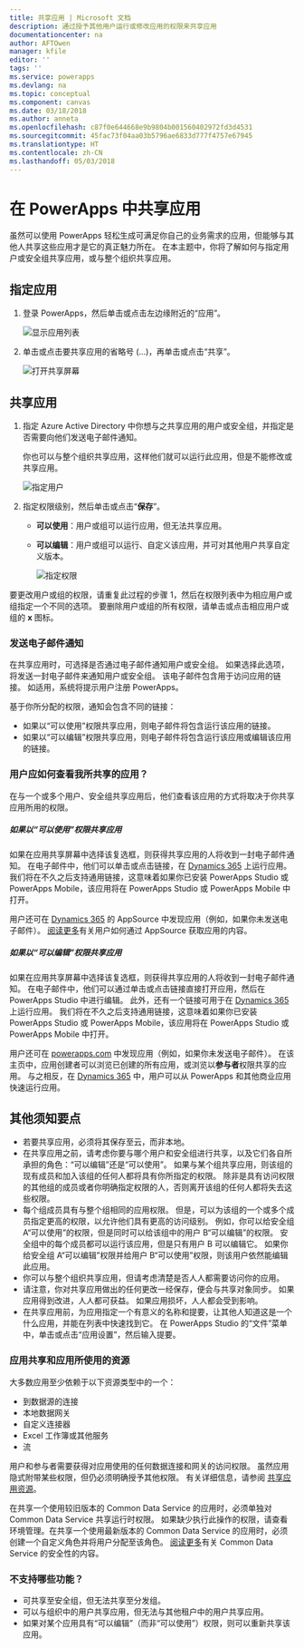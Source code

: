```yaml
---
title: 共享应用 | Microsoft 文档
description: 通过授予其他用户运行或修改应用的权限来共享应用
documentationcenter: na
author: AFTOwen
manager: kfile
editor: ''
tags: ''
ms.service: powerapps
ms.devlang: na
ms.topic: conceptual
ms.component: canvas
ms.date: 03/18/2018
ms.author: anneta
ms.openlocfilehash: c87f0e644668e9b9804b001560402972fd3d4531
ms.sourcegitcommit: 45fac73f04aa03b5796ae6833d777f4757e67945
ms.translationtype: HT
ms.contentlocale: zh-CN
ms.lasthandoff: 05/03/2018
---
```

# <a name="share-an-app-in-powerapps"></a>在 PowerApps 中共享应用
虽然可以使用 PowerApps 轻松生成可满足你自己的业务需求的应用，但能够与其他人共享这些应用才是它的真正魅力所在。 在本主题中，你将了解如何与指定用户或安全组共享应用，或与整个组织共享应用。

## <a name="specify-an-app"></a>指定应用
1. 登录 PowerApps，然后单击或点击左边缘附近的“应用”。

    ![显示应用列表](./media/share-app/file-apps.png)

1. 单击或点击要共享应用的省略号 (...)，再单击或点击“共享”。

    ![打开共享屏幕](./media/share-app/ellipsis-share.png)

## <a name="share-an-app"></a>共享应用
1. 指定 Azure Active Directory 中你想与之共享应用的用户或安全组，并指定是否需要向他们发送电子邮件通知。

    你也可以与整个组织共享应用，这样他们就可以运行此应用，但是不能修改或共享应用。

    ![指定用户](./media/share-app/share-list.png)

1. 指定权限级别，然后单击或点击“**保存**”。

    * **可以使用**：用户或组可以运行应用，但无法共享应用。
    * **可以编辑**：用户或组可以运行、自定义该应用，并可对其他用户共享自定义版本。

        ![指定权限](./media/share-app/edit-use.png)

要更改用户或组的权限，请重复此过程的步骤 1，然后在权限列表中为相应用户或组指定一个不同的选项。 要删除用户或组的所有权限，请单击或点击相应用户或组的 **x** 图标。

### <a name="send-email-notification"></a>发送电子邮件通知
在共享应用时，可选择是否通过电子邮件通知用户或安全组。 如果选择此选项，将发送一封电子邮件来通知用户或安全组。 该电子邮件包含用于访问应用的链接。 如适用，系统将提示用户注册 PowerApps。

基于你所分配的权限，通知会包含不同的链接：

- 如果以“可以使用”权限共享应用，则电子邮件将包含运行该应用的链接。
- 如果以“可以编辑”权限共享应用，则电子邮件将包含运行该应用或编辑该应用的链接。

### <a name="how-do-my-users-see-the-app-i-shared"></a>用户应如何查看我所共享的应用？
在与一个或多个用户、安全组共享应用后，他们查看该应用的方式将取决于你共享应用所用的权限。

##### <a name="if-you-shared-an-app-with-can-use-permission"></a>如果以“可以使用”权限共享应用
如果在应用共享屏幕中选择该复选框，则获得共享应用的人将收到一封电子邮件通知。 在电子邮件中，他们可以单击或点击链接，在 [Dynamics 365](http://home.dynamics.com) 上运行应用。 我们将在不久之后支持通用链接，这意味着如果你已安装 PowerApps Studio 或 PowerApps Mobile，该应用将在 PowerApps Studio 或 PowerApps Mobile 中打开。

用户还可在 [Dynamics 365](http://home.dynamics.com) 的 AppSource 中发现应用（例如，如果你未发送电子邮件）。 [阅读更多](../../user/app-source.md)有关用户如何通过 AppSource 获取应用的内容。

##### <a name="if-you-shared-an-app-with-can-edit-permission"></a>如果以“可以编辑”权限共享应用
如果在应用共享屏幕中选择该复选框，则获得共享应用的人将收到一封电子邮件通知。 在电子邮件中，他们可以通过单击或点击链接直接打开应用，然后在 PowerApps Studio 中进行编辑。 此外，还有一个链接可用于在 [Dynamics 365](http://home.dynamics.com) 上运行应用。 我们将在不久之后支持通用链接，这意味着如果你已安装 PowerApps Studio 或 PowerApps Mobile，该应用将在 PowerApps Studio 或 PowerApps Mobile 中打开。

用户还可在 [powerapps.com](http://web.powerapps.com) 中发现应用（例如，如果你未发送电子邮件）。 在该主页中，应用创建者可以浏览已创建的所有应用，或浏览以**参与者**权限共享的应用。 与之相反，在 [Dynamics 365](http://home.dynamics.com) 中，用户可以从 PowerApps 和其他商业应用快速运行应用。

## <a name="other-things-to-know"></a>其他须知要点
* 若要共享应用，必须将其保存至云，而非本地。
* 在共享应用之前，请考虑你要与哪个用户和安全组进行共享，以及它们各自所承担的角色：“可以编辑”还是“可以使用”。 如果与某个组共享应用，则该组的现有成员和加入该组的任何人都将具有你所指定的权限。 除非是具有访问权限的其他组的成员或者你明确指定权限的人，否则离开该组的任何人都将失去这些权限。
* 每个组成员具有与整个组相同的应用权限。 但是，可以为该组的一个或多个成员指定更高的权限，以允许他们具有更高的访问级别。 例如，你可以给安全组 A“可以使用”的权限，但是同时可以给该组中的用户 B“可以编辑”的权限。 安全组中的每个成员都可以运行该应用，但是只有用户 B 可以编辑它。 如果你给安全组 A“可以编辑”权限并给用户 B“可以使用”权限，则该用户依然能编辑此应用。
* 你可以与整个组织共享应用，但请考虑清楚是否人人都需要访问你的应用。
* 请注意，你对共享应用做出的任何更改一经保存，便会与共享对象同步。 如果应用得到改进，人人都可获益。 如果应用损坏，人人都会受到影响。
* 在共享应用前，为应用指定一个有意义的名称和提要，让其他人知道这是一个什么应用，并能在列表中快速找到它。 在 PowerApps Studio 的“文件”菜单中，单击或点击“应用设置”，然后输入提要。

### <a name="app-sharing-and-the-resources-the-app-uses"></a>应用共享和应用所使用的资源
大多数应用至少依赖于以下资源类型中的一个：

* 到数据源的连接
* 本地数据网关
* 自定义连接器
* Excel 工作簿或其他服务
* 流

用户和参与者需要获得对应用使用的任何数据连接和网关的访问权限。 虽然应用隐式附带某些权限，但仍必须明确授予其他权限。 有关详细信息，请参阅 [共享应用资源](share-app-resources.md)。

在共享一个使用较旧版本的 Common Data Service 的应用时，必须单独对 Common Data Service 共享运行时权限。 如果缺少执行此操作的权限，请查看环境管理。在共享一个使用最新版本的 Common Data Service 的应用时，必须创建一个自定义角色并将用户分配至该角色。 [阅读更多](../../administrator/database-security.md)有关 Common Data Service 的安全性的内容。

### <a name="what-isnt-supported"></a>不支持哪些功能？
* 可共享至安全组，但无法共享至分发组。
* 可以与组织中的用户共享应用，但无法与其他租户中的用户共享应用。
* 如果对某个应用具有“可以编辑”（而非“可以使用”）权限，则可以重新共享该应用。
